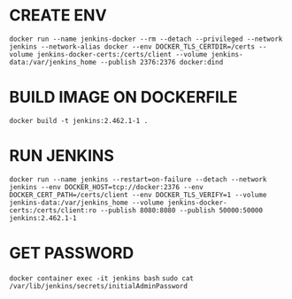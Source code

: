 # CREATE ENV
`docker run --name jenkins-docker --rm --detach --privileged --network jenkins --network-alias docker --env DOCKER_TLS_CERTDIR=/certs --volume jenkins-docker-certs:/certs/client --volume jenkins-data:/var/jenkins_home --publish 2376:2376 docker:dind`

# BUILD IMAGE ON DOCKERFILE
`docker build -t jenkins:2.462.1-1 .`

# RUN JENKINS
`docker run --name jenkins --restart=on-failure --detach --network jenkins --env DOCKER_HOST=tcp://docker:2376 --env DOCKER_CERT_PATH=/certs/client --env DOCKER_TLS_VERIFY=1 --volume jenkins-data:/var/jenkins_home --volume jenkins-docker-certs:/certs/client:ro --publish 8080:8080 --publish 50000:50000 jenkins:2.462.1-1`

# GET PASSWORD
`docker container exec -it jenkins bash`
`sudo cat /var/lib/jenkins/secrets/initialAdminPassword`